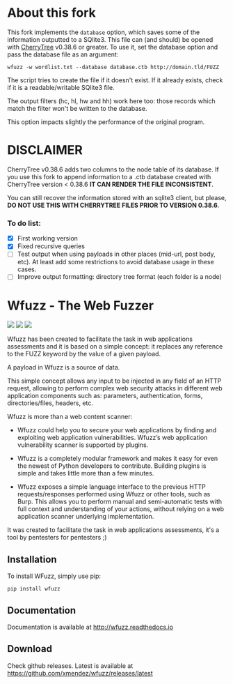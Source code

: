 # About this fork

This fork implements the `database` option, which saves some of the information outputted to a SQlite3.
This file can (and should) be opened with [CherryTree](https://www.giuspen.com/cherrytree/) v0.38.6 or greater.
To use it, set the database option and pass the database file as an argument:
```
wfuzz -w wordlist.txt --database database.ctb http://domain.tld/FUZZ
```
The script tries to create the file if it doesn't exist. If it already exists, check if it is a readable/writable SQlite3 file.

The output filters (hc, hl, hw and hh) work here too: those records which match the filter won't be written to the database.

This option impacts slightly the performance of the original program.

# DISCLAIMER

CherryTree v0.38.6 adds two columns to the node table of its database. If you use this fork to append information to a .ctb database created with CherryTree version < 0.38.6 __IT CAN RENDER THE FILE INCONSISTENT__. 

You can still recover the information stored with an sqlite3 client, but please, 
__DO NOT USE THIS WITH CHERRYTREE FILES PRIOR TO VERSION 0.38.6__.

### To do list:
 - [x] First working version
 - [x] Fixed recursive queries
 - [ ] Test output when using payloads in other places (mid-url, post body, etc). At least add some restrictions to avoid database usage in these cases.
 - [ ] Improve output formatting: directory tree format (each folder is a node)

# Wfuzz - The Web Fuzzer

<a href="https://pypi.python.org/pypi/wfuzz"><img src="https://img.shields.io/pypi/v/wfuzz.svg"></a>
<a href="https://pypi.python.org/pypi/wfuzz"><img src="https://img.shields.io/pypi/pyversions/wfuzz.svg"></a>
<a href="https://codecov.io/github/xmendez/wfuzz"><img src="https://codecov.io/github/xmendez/wfuzz/coverage.svg?branch=master"></a>

Wfuzz has been created to facilitate the task in web applications assessments and it is based on a simple concept: it replaces any reference to the FUZZ keyword by the value of a given payload.

A payload in Wfuzz is a source of data.

This simple concept allows any input to be injected in any field of an HTTP request, allowing to perform complex web security attacks in different web application components such as: parameters, authentication, forms, directories/files, headers, etc.

Wfuzz is more than a web content scanner:

* Wfuzz could help you to secure your web applications by finding and exploiting web application vulnerabilities. Wfuzz’s web application vulnerability scanner is supported by plugins.

* Wfuzz is a completely modular framework and makes it easy for even the newest of Python developers to contribute. Building plugins is simple and takes little more than a few minutes.

* Wfuzz exposes a simple language interface to the previous HTTP requests/responses performed using Wfuzz or other tools, such as Burp. This allows you to perform manual and semi-automatic tests with full context and understanding of your actions, without relying on a web application scanner underlying implementation.


It was created to facilitate the task in web applications assessments, it's a tool by pentesters for pentesters ;)

## Installation 

To install WFuzz, simply use pip:

```
pip install wfuzz
```
## Documentation

Documentation is available at http://wfuzz.readthedocs.io

## Download 

Check github releases. Latest is available at https://github.com/xmendez/wfuzz/releases/latest
